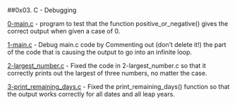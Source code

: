 ##0x03. C - Debugging

[0-main.c](./0-main.c) - program to test that the function positive_or_negative() gives the correct output when given a case of 0.

[1-main.c](./1-main.c) - Debug main.c code by Commenting out (don’t delete it!) the part of the code that is causing the output to go into an infinite loop.

[2-largest_number.c](./2-largest_number.c) - Fixed the code in 2-largest_number.c so that it correctly prints out the largest of three numbers, no matter the case.

[3-print_remaining_days.c](./3-print_remaining_days.c) - Fixed the print_remaining_days() function so that the output works correctly for all dates and all leap years.


